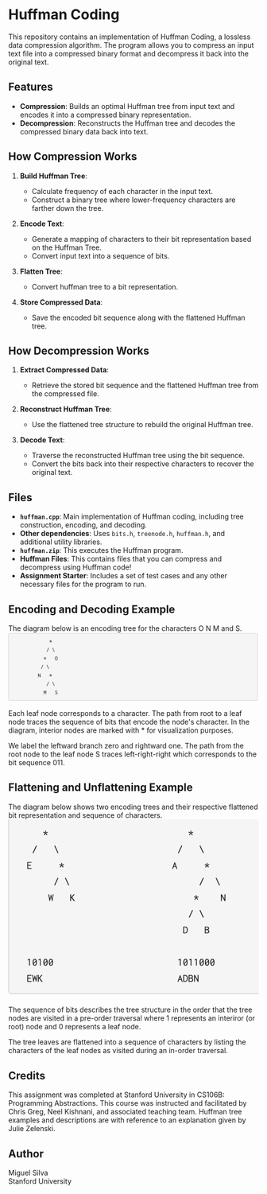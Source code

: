 # Huffman Coding

This repository contains an implementation of Huffman Coding, a lossless data compression algorithm. The program allows you to compress an input text file into a compressed binary format and decompress it back into the original text.

## Features

- **Compression**: Builds an optimal Huffman tree from input text and encodes it into a compressed binary representation.
- **Decompression**: Reconstructs the Huffman tree and decodes the compressed binary data back into text.

## How Compression Works

1. **Build Huffman Tree**: 
   - Calculate frequency of each character in the input text.
   - Construct a binary tree where lower-frequency characters are farther down the tree.
   
2. **Encode Text**:
   - Generate a mapping of characters to their bit representation based on the Huffman Tree.
   - Convert input text into a sequence of bits.

3. **Flatten Tree**:
   - Convert huffman tree to a bit representation.

4. **Store Compressed Data**:
   - Save the encoded bit sequence along with the flattened Huffman tree.

## How Decompression Works

1. **Extract Compressed Data**:  
   - Retrieve the stored bit sequence and the flattened Huffman tree from the compressed file.

2. **Reconstruct Huffman Tree**:  
   - Use the flattened tree structure to rebuild the original Huffman tree.

3. **Decode Text**:  
   - Traverse the reconstructed Huffman tree using the bit sequence.  
   - Convert the bits back into their respective characters to recover the original text.

## Files

- **`huffman.cpp`**: Main implementation of Huffman coding, including tree construction, encoding, and decoding.
- **Other dependencies**: Uses `bits.h`, `treenode.h`, `huffman.h`, and additional utility libraries.
- **`huffman.zip`**: This executes the Huffman program.
- **Huffman Files**: This contains files that you can compress and decompress using Huffman code!
- **Assignment Starter**: Includes a set of test cases and any other necessary files for the program to run.

## Encoding and Decoding Example

The diagram below is an encoding tree for the characters O N M and S. 
![Huffman Coding Example](https://github.com/silvam31/Huffman-Coding/blob/10fc0943746bff5d12fc891e940a526a9002f8b2/huffman_example1.png)

Each leaf node corresponds to a character. The path from root to a leaf node traces the sequence of bits that encode the node's character. In the diagram, interior nodes are marked with * for visualization purposes.

We label the leftward branch zero and rightward one. The path from the root node to the leaf node S traces left-right-right which corresponds to the bit sequence 011.

## Flattening and Unflattening Example

The diagram below shows two encoding trees and their respective flattened bit representation and sequence of characters. 
![Huffman Coding Example](https://github.com/silvam31/Huffman-Coding/blob/777d6658826ee2ee69a7658457d46afa08a6a3fb/huffman_example2.png)

The sequence of bits describes the tree structure in the order that the tree nodes are visited in a pre-order traversal where 1 represents an interiror (or root) node and 0 represents a leaf node.

The tree leaves are flattened into a sequence of characters by listing the characters of the leaf nodes as visited during an in-order traversal. 

## Credits
This assignment was completed at Stanford University in CS106B: Programming Abstractions. This course was instructed and facilitated by Chris Greg, Neel Kishnani, and associated teaching team. Huffman tree examples and descriptions are with reference to an explanation given by Julie Zelenski.

## Author

Miguel Silva  
Stanford University  

